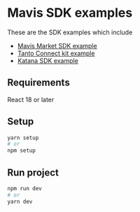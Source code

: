 # Mavis SDK examples

These are the SDK examples which include

- [Mavis Market SDK example](https://github.com/skymavis/ronin-market-sdk)
- [Tanto Connect kit example](https://github.com/skymavis/tanto-kit)
- [Katana SDK example](https://github.com/skymavis/katana-sdk)

## Requirements

React 18 or later

## Setup

```bash
yarn setup
# or
npm setup
```

## Run project

```bash
npm run dev
# or
yarn dev
```
